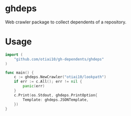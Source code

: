 # ghdeps

Web crawler package to collect dependents of a repository.

# Usage

```go
import (
    "github.com/otiai10/gh-dependents/ghdeps"
)

func main() {
    c := ghdeps.NewCrawler("otiai10/lookpath")
    if err := c.All(); err != nil {
        panic(err)
    }
    c.Print(os.Stdout, ghdeps.PrintOption{
        Template: ghdeps.JSONTemplate,
    })
}

```
